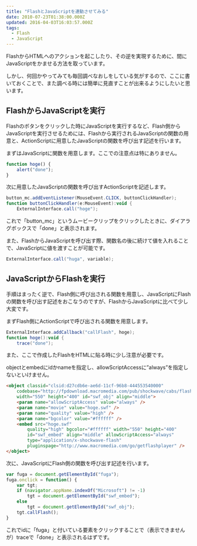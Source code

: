 ```yaml
---
title: "FlashとJavaScriptを連動させてみる"
date: 2010-07-23T01:38:00.000Z
updated: 2016-04-03T16:03:57.000Z
tags: 
  - Flash
  - JavaScript
---
```


FlashからHTMLへのアクションを起こしたり、その逆を実現するために、間にJavaScriptをかませる方法を取っています。

しかし、何回かやってみても毎回調べなおしをしている気がするので、ここに書いておくことで、また調べる時には簡単に見直すことが出来るようにしたいと思います。


## FlashからJavaScriptを実行

Flashのボタンをクリックした時にJavaScriptを実行するなど、Flash側からJavaScriptを実行させるためには、Flashから実行されるJavaScriptの関数の用意と、ActionScriptに用意したJavaScriptの関数を呼び出す記述を行います。

まずはJavaScriptに関数を用意します。ここでの注意点は特にありません。

```javascript
function hoge() {
	alert("done");
}
```

次に用意したJavaScriptの関数を呼び出すActionScriptを記述します。

```actionscript
button_mc.addEventListener(MouseEvent.CLICK, buttonClickHandler);
function buttonClickHandler(e:MouseEvent):void {
	ExternalInterface.call("hoge");
```


これで「button_mc」というムービークリップをクリックしたときに、ダイアラグボックスで「done」と表示されます。

また、FlashからJavaScriptを呼び出す際、関数名の後に続けて値を入れることで、JavaScriptに値を渡すことが可能です。

```actionscript
ExternalInterface.call("huga", variable);
```


## JavaScriptからFlashを実行

手順はまったく逆で、Flash側に呼び出される関数を用意し、JavaScriptにFlashの関数を呼び出す記述をおこなうのですが、FlashからJavaScriptに比べて少し大変です。

まずFlash側にActionScriptで呼び出される関数を用意します。

```actionscript
ExternalInterface.addCallback("callFlash", hoge);
function hoge():void {
	trace("done");
```

また、ここで作成したFlashをHTMLに貼る時に少し注意が必要です。

objectとembedにidかnameを指定し、allowScriptAccessに”always”を指定しないといけません。

```html
<object classid="clsid:d27cdb6e-ae6d-11cf-96b8-444553540000"
	codebase="http://fpdownload.macromedia.com/pub/shockwave/cabs/flash/swflash.cab#version=9,0,0,0"
	width="550" height="400" id="swf_obj" align="middle">
	<param name="allowScriptAccess" value="always" />
	<param name="movie" value="hoge.swf" />
	<param name="quality" value="high" />
	<param name="bgcolor" value="#ffffff" />
	<embed src="hoge.swf"
		quality="high" bgcolor="#ffffff" width="550" height="400"
		id="swf_embed" align="middle" allowScriptAccess="always"
		type="application/x-shockwave-flash"
		pluginspage="http://www.macromedia.com/go/getflashplayer" />
</object>
```

次に、JavaScriptにFlash側の関数を呼び出す記述を行います。

```javascript
var fuga = document.getElementById("fuga");
fuga.onclick = function() {
	var tgt;
	if (navigator.appName.indexOf("Microsoft") != -1)
		tgt = document.getElementById("swf_embed");
	else
		tgt = document.getElementById("swf_obj");
	tgt.callFlash();
}
```

これでidに「fuga」と付いている要素をクリックすることで（表示できませんが）traceで「done」と表示されるはずです。